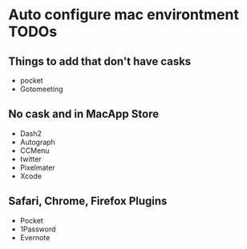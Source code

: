 # Auto configure mac environtment TODOs
## Things to add that don't have casks
* pocket
* Gotomeeting

## No cask and in MacApp Store
* Dash2
* Autograph
* CCMenu
* twitter
* Pixelmater
* Xcode

## Safari, Chrome, Firefox  Plugins
* Pocket
* 1Password
* Evernote


